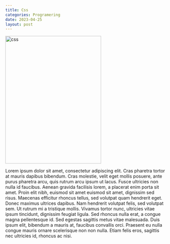 ```yaml
---
title: Css
categories: Programering
date: 2023-04-25
layout: post
---
```


 <img src="https://upload.wikimedia.org/wikipedia/commons/thumb/d/d5/CSS3_logo_and_wordmark.svg/1200px-CSS3_logo_and_wordmark.svg.png" alt="css" width="300" height="400">

Lorem ipsum dolor sit amet, consectetur adipiscing elit. Cras pharetra tortor at mauris dapibus bibendum. Cras molestie, velit eget mollis posuere, ante purus pharetra arcu, quis rutrum arcu ipsum ut lacus. Fusce ultricies non nulla id faucibus. Aenean gravida facilisis lorem, a placerat enim porta sit amet. Proin elit nibh, euismod sit amet euismod sit amet, dignissim sed risus. Maecenas efficitur rhoncus tellus, sed volutpat quam hendrerit eget. Donec maximus ultrices dapibus. Nam hendrerit volutpat felis, sed volutpat sem. Ut rutrum mi a tristique mollis. Vivamus tortor nunc, ultricies vitae ipsum tincidunt, dignissim feugiat ligula. Sed rhoncus nulla erat, a congue magna pellentesque id. Sed egestas sagittis metus vitae malesuada. Duis ipsum elit, bibendum a mauris at, faucibus convallis orci. Praesent eu nulla congue mauris ornare scelerisque non non nulla. Etiam felis eros, sagittis nec ultricies id, rhoncus ac nisi.
